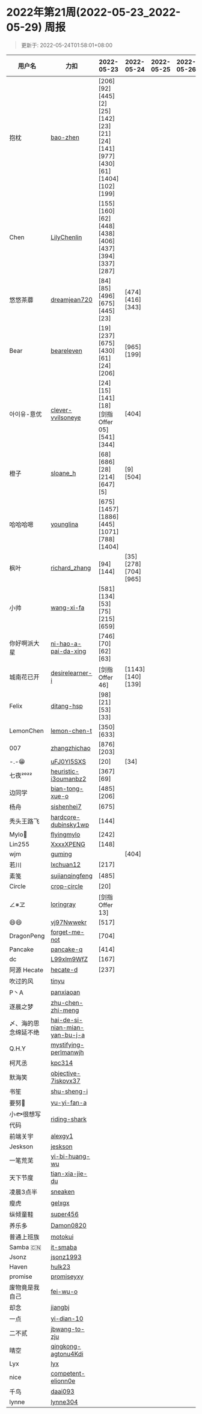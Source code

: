 
# 2022年第21周(2022-05-23_2022-05-29) 周报

> 更新于: 2022-05-24T01:58:01+08:00

| 用户名 | 力扣 |  2022-05-23|2022-05-24|2022-05-25|2022-05-26|2022-05-27|2022-05-28|2022-05-29  | 总计 | 排名 |
| ---- | ---- |    ---- | ---- | ---- | ---- | ---- | ---- | ----   | ---- | ---- |
|抱枕|[bao-zhen](https://leetcode.cn/u/bao-zhen/)|\[206]\[92]\[445]\[2]\[25]\[142]\[23]\[21]\[24]\[141]\[977]\[430]\[61]\[1404]\[102]\[199]|||||||16|1|
|Chen|[LilyChenlin](https://leetcode.cn/u/LilyChenlin/)|\[155]\[160]\[62]\[448]\[438]\[406]\[437]\[394]\[337]\[287]|||||||10|2|
|悠悠茶蘼|[dreamjean720](https://leetcode.cn/u/dreamjean720/)|\[84]\[85]\[496]\[675]\[445]\[23]|\[474]\[416]\[343]||||||9|3|
|Bear|[beareleven](https://leetcode.cn/u/beareleven/)|\[19]\[237]\[675]\[430]\[61]\[24]\[206]|\[965]\[199]||||||9|3|
|아이유-意优|[clever-vvilsoneye](https://leetcode.cn/u/clever-vvilsoneye/)|\[24]\[15]\[141]\[18]\[剑指 Offer 05]\[541]\[344]|\[404]||||||8|4|
|橙子|[sloane_h](https://leetcode.cn/u/sloane_h/)|\[68]\[686]\[28]\[214]\[647]\[5]|\[9]\[504]||||||8|4|
|哈哈哈嗯|[younglina](https://leetcode.cn/u/younglina/)|\[675]\[1457]\[1886]\[445]\[1071]\[788]\[1404]|||||||7|5|
|枫叶|[richard_zhang](https://leetcode.cn/u/richard_zhang/)|\[94]\[144]|\[35]\[278]\[704]\[965]||||||6|6|
|小帅|[wang-xi-fa](https://leetcode.cn/u/wang-xi-fa/)|\[581]\[134]\[53]\[75]\[215]\[659]|||||||6|6|
|你好啊派大星|[ni-hao-a-pai-da-xing](https://leetcode.cn/u/ni-hao-a-pai-da-xing/)|\[746]\[70]\[62]\[63]|||||||4|7|
|城南花已开|[desirelearner-i](https://leetcode.cn/u/desirelearner-i/)|\[剑指 Offer 46]|\[1143]\[140]\[139]||||||4|7|
|Felix|[ditang-hsp](https://leetcode.cn/u/ditang-hsp/)|\[98]\[21]\[53]\[33]|||||||4|7|
|LemonChen|[lemon-chen-t](https://leetcode.cn/u/lemon-chen-t/)|\[350]\[633]|||||||2|8|
|007|[zhangzhichao](https://leetcode.cn/u/zhangzhichao/)|\[876]\[203]|||||||2|8|
|-.-😁|[uFJ0Yl5SXS](https://leetcode.cn/u/uFJ0Yl5SXS/)|\[20]|\[34]||||||2|8|
|七夜²⁰²²|[heuristic-i3oumanbz2](https://leetcode.cn/u/heuristic-i3oumanbz2/)|\[367]\[69]|||||||2|8|
|边同学|[bian-tong-xue-o](https://leetcode.cn/u/bian-tong-xue-o/)|\[485]\[206]|||||||2|8|
|杨舟|[sishenhei7](https://leetcode.cn/u/sishenhei7/)|\[675]|||||||1|9|
|秃头王路飞|[hardcore-dubinsky1wp](https://leetcode.cn/u/hardcore-dubinsky1wp/)|\[144]|||||||1|9|
|Mylo🐘|[flyingmylo](https://leetcode.cn/u/flyingmylo/)|\[242]|||||||1|9|
|Lin255|[XxxxXPENG](https://leetcode.cn/u/XxxxXPENG/)|\[148]|||||||1|9|
|wjm|[guming](https://leetcode.cn/u/guming/)||\[404]||||||1|9|
|若川|[lxchuan12](https://leetcode.cn/u/lxchuan12/)|\[217]|||||||1|9|
|素笺|[sujianqingfeng](https://leetcode.cn/u/sujianqingfeng/)|\[485]|||||||1|9|
|Circle|[crop-circle](https://leetcode.cn/u/crop-circle/)|\[20]|||||||1|9|
|∠※ヱ|[loringray](https://leetcode.cn/u/loringray/)|\[剑指 Offer 13]|||||||1|9|
|😄😄|[vj97Nwwekr](https://leetcode.cn/u/vj97Nwwekr/)|\[517]|||||||1|9|
|DragonPeng|[forget-me-not](https://leetcode.cn/u/forget-me-not/)|\[704]|||||||1|9|
|Pancake|[pancake-q](https://leetcode.cn/u/pancake-q/)|\[414]|||||||1|9|
|dc|[L99xlm9WfZ](https://leetcode.cn/u/L99xlm9WfZ/)|\[167]|||||||1|9|
|阿源 Hecate|[hecate-d](https://leetcode.cn/u/hecate-d/)|\[237]|||||||1|9|
|吹过的风|[tinyu](https://leetcode.cn/u/tinyu/)||||||||0|10|
|P丶A|[panxiaoan](https://leetcode.cn/u/panxiaoan/)||||||||0|10|
|逐晨之梦|[zhu-chen-zhi-meng](https://leetcode.cn/u/zhu-chen-zhi-meng/)||||||||0|10|
|〆、海的思念绵延不绝|[hai-de-si-nian-mian-yan-bu-j-a](https://leetcode.cn/u/hai-de-si-nian-mian-yan-bu-j-a/)||||||||0|10|
|Q.H.Y|[mystifying-perlmanwjh](https://leetcode.cn/u/mystifying-perlmanwjh/)||||||||0|10|
|柯芃丞|[kpc314](https://leetcode.cn/u/kpc314/)||||||||0|10|
|默海笑|[objective-7iskovx37](https://leetcode.cn/u/objective-7iskovx37/)||||||||0|10|
|书笙|[shu-sheng-i](https://leetcode.cn/u/shu-sheng-i/)||||||||0|10|
|要努🌰|[yu-yi-fan-a](https://leetcode.cn/u/yu-yi-fan-a/)||||||||0|10|
|小🐟很想写代码|[riding-shark](https://leetcode.cn/u/riding-shark/)||||||||0|10|
|前端关宇|[alexgy1](https://leetcode.com/u/alexgy1/)||||||||0|10|
|Jeskson|[jeskson](https://leetcode.cn/u/jeskson/)||||||||0|10|
|一笔荒芜|[yi-bi-huang-wu](https://leetcode.cn/u/yi-bi-huang-wu/)||||||||0|10|
|天下节度|[tian-xia-jie-du](https://leetcode.cn/u/tian-xia-jie-du/)||||||||0|10|
|凌晨3点半|[sneaken](https://leetcode.cn/u/sneaken/)||||||||0|10|
|瘦虎|[gelxgx](https://leetcode.cn/u/gelxgx/)||||||||0|10|
|纵倾童鞋|[super456](https://leetcode.cn/u/super456/)||||||||0|10|
|养乐多|[Damon0820](https://leetcode.com/u/Damon0820/)||||||||0|10|
|普通上班族|[motokui](https://leetcode.cn/u/motokui/)||||||||0|10|
|Samba 🇨🇳|[it-smaba](https://leetcode.cn/u/it-smaba/)||||||||0|10|
|Jsonz|[jsonz1993](https://leetcode.cn/u/jsonz1993/)||||||||0|10|
|Haven|[hulk23](https://leetcode.cn/u/hulk23/)||||||||0|10|
|promise|[promiseyxy](https://leetcode.cn/u/promiseyxy/)||||||||0|10|
|废物竟是我自己|[fei-wu-o](https://leetcode.cn/u/fei-wu-o/)||||||||0|10|
|却念|[jiangbj](https://leetcode.cn/u/jiangbj/)||||||||0|10|
|一点|[yi-dian-10](https://leetcode.cn/u/yi-dian-10/)||||||||0|10|
|二不贰|[jbwang-to-zju](https://leetcode.cn/u/jbwang-to-zju/)||||||||0|10|
|晴空|[qingkong-agtonu4Kdi](https://leetcode.cn/u/qingkong-agtonu4Kdi/)||||||||0|10|
|Lyx|[lyx](https://leetcode.cn/u/lyx/)||||||||0|10|
|nice|[competent-elionn0e](https://leetcode.cn/u/competent-elionn0e/)||||||||0|10|
|千鸟|[daai093](https://leetcode.cn/u/daai093/)||||||||0|10|
|lynne|[lynne304](https://leetcode.cn/u/lynne304/)||||||||0|10|
    